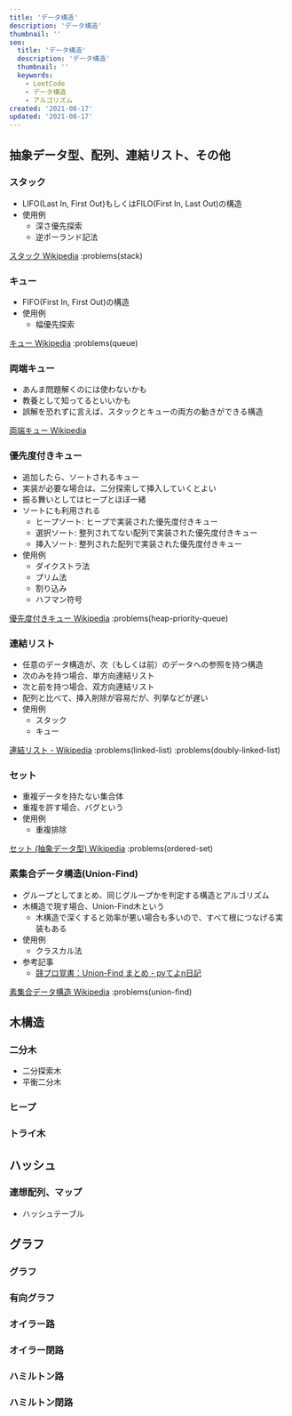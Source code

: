 ```yaml
---
title: 'データ構造'
description: 'データ構造'
thumbnail: ''
seo:
  title: 'データ構造'
  description: 'データ構造'
  thumbnail: ''
  keywords:
    - LeetCode
    - データ構造
    - アルゴリズム
created: '2021-08-17'
updated: '2021-08-17'
---
```


## 抽象データ型、配列、連結リスト、その他

### スタック

- LIFO(Last In, First Out)もしくはFILO(First In, Last Out)の構造
- 使用例
  - 深さ優先探索
  - 逆ポーランド記法

[スタック Wikipedia](https://ja.wikipedia.org/wiki/%E3%82%B9%E3%82%BF%E3%83%83%E3%82%AF)
:problems(stack)

### キュー

- FIFO(First In, First Out)の構造
- 使用例
  - 幅優先探索

[キュー Wikipedia](https://ja.wikipedia.org/wiki/%E3%82%AD%E3%83%A5%E3%83%BC_(%E3%82%B3%E3%83%B3%E3%83%94%E3%83%A5%E3%83%BC%E3%82%BF))
:problems(queue)

### 両端キュー

- あんま問題解くのには使わないかも
- 教養として知ってるといいかも
- 誤解を恐れずに言えば、スタックとキューの両方の動きができる構造

[両端キュー Wikipedia](https://ja.wikipedia.org/wiki/%E4%B8%A1%E7%AB%AF%E3%82%AD%E3%83%A5%E3%83%BC)

### 優先度付きキュー

- 追加したら、ソートされるキュー
- 実装が必要な場合は、二分探索して挿入していくとよい
- 振る舞いとしてはヒープとほぼ一緒
- ソートにも利用される
  - ヒープソート: ヒープで実装された優先度付きキュー
  - 選択ソート: 整列されてない配列で実装された優先度付きキュー
  - 挿入ソート: 整列された配列で実装された優先度付きキュー
- 使用例
  - ダイクストラ法
  - プリム法
  - 割り込み
  - ハフマン符号

[優先度付きキュー Wikipedia](https://ja.wikipedia.org/wiki/%E5%84%AA%E5%85%88%E5%BA%A6%E4%BB%98%E3%81%8D%E3%82%AD%E3%83%A5%E3%83%BC#%E5%BF%9C%E7%94%A8%E4%BE%8B)
:problems(heap-priority-queue)

### 連結リスト

- 任意のデータ構造が、次（もしくは前）のデータへの参照を持つ構造
- 次のみを持つ場合、単方向連結リスト
- 次と前を持つ場合、双方向連結リスト
- 配列と比べて、挿入削除が容易だが、列挙などが遅い
- 使用例
  - スタック
  - キュー

[連結リスト - Wikipedia](https://ja.wikipedia.org/wiki/%E9%80%A3%E7%B5%90%E3%83%AA%E3%82%B9%E3%83%88)
:problems(linked-list)
:problems(doubly-linked-list)

### セット 

- 重複データを持たない集合体
- 重複を許す場合、バグという
- 使用例
  - 重複排除

[セット (抽象データ型) Wikipedia](https://ja.wikipedia.org/wiki/%E3%82%BB%E3%83%83%E3%83%88_(%E6%8A%BD%E8%B1%A1%E3%83%87%E3%83%BC%E3%82%BF%E5%9E%8B))
:problems(ordered-set)

### 素集合データ構造(Union-Find)

- グループとしてまとめ、同じグループかを判定する構造とアルゴリズム
- 木構造で現す場合、Union-Find木という
  - 木構造で深くすると効率が悪い場合も多いので、すべて根につなげる実装もある
- 使用例
  - クラスカル法
- 参考記事
  - [競プロ覚書：Union-Find まとめ - pyてよn日記](https://pyteyon.hatenablog.com/entry/2019/03/11/200000)

[素集合データ構造 Wikipedia](https://ja.wikipedia.org/wiki/%E7%B4%A0%E9%9B%86%E5%90%88%E3%83%87%E3%83%BC%E3%82%BF%E6%A7%8B%E9%80%A0)
:problems(union-find)

## 木構造

### 二分木

- 二分探索木
- 平衡二分木

### ヒープ

### トライ木


## ハッシュ

### 連想配列、マップ

- ハッシュテーブル


## グラフ

### グラフ

### 有向グラフ

### オイラー路

### オイラー閉路

### ハミルトン路

### ハミルトン閉路
